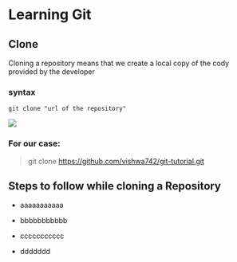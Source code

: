 # Learning Git
## Clone
Cloning a repository means that we create a local copy of the cody provided by the developer
### syntax 
```
git clone "url of the repository"

```
![](Screenshots/clone2.png/200/200)


### For our case:

> git clone https://github.com/vishwa742/git-tutorial.git

## Steps to follow while cloning a Repository
 -  aaaaaaaaaaa
 
 -  bbbbbbbbbbb
 
   -  ccccccccccc
   
   -  ddddddd

